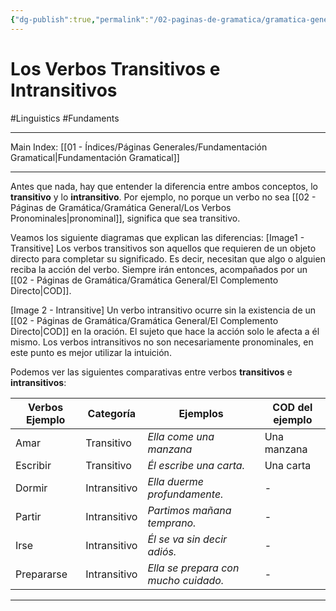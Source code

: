 ```yaml
---
{"dg-publish":true,"permalink":"/02-paginas-de-gramatica/gramatica-general/los-verbos-transitivos-e-intransitivos/"}
---
```


# Los Verbos Transitivos e Intransitivos
#Linguistics #Fundaments 
___
Main Index: [[01 - Índices/Páginas Generales/Fundamentación Gramatical\|Fundamentación Gramatical]]
___
Antes que nada, hay que entender la diferencia entre ambos conceptos, lo **transitivo** y lo **intransitivo**. Por ejemplo, no porque un verbo no sea [[02 - Páginas de Gramática/Gramática General/Los Verbos Pronominales\|pronominal]], significa que sea transitivo.

Veamos los siguiente diagramas que explican las diferencias:
[Image1 - Transitive]
Los verbos transitivos son aquellos que requieren de un objeto directo para completar su significado. Es decir, necesitan que algo o alguien reciba la acción del verbo. Siempre irán entonces, acompañados por un [[02 - Páginas de Gramática/Gramática General/El Complemento Directo\|COD]].

[Image 2 - Intransitive]
Un verbo intransitivo ocurre sin la existencia de un [[02 - Páginas de Gramática/Gramática General/El Complemento Directo\|COD]] en la oración. El sujeto que hace la acción solo le afecta a él mismo. 
Los verbos intransitivos no son necesariamente pronominales, en este punto es mejor utilizar la intuición.

Podemos ver las siguientes comparativas entre verbos **transitivos** e **intransitivos**:

| Verbos Ejemplo | Categoría    | Ejemplos                             | COD del ejemplo |
| -------------- | ------------ | ------------------------------------ | --------------- |
| Amar           | Transitivo   | _Ella come una manzana_              | Una manzana     |
| Escribir       | Transitivo   | _Él escribe una carta._              | Una carta       |
| Dormir         | Intransitivo | _Ella duerme profundamente._         | -               |
| Partir         | Intransitivo | _Partimos mañana temprano._          | -               |
| Irse           | Intransitivo | _Él se va sin decir adiós._          | -               |
| Prepararse     | Intransitivo | _Ella se prepara con mucho cuidado._ | -               |
___